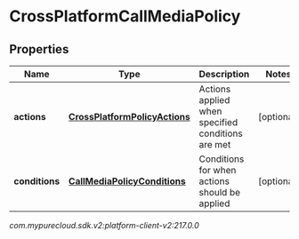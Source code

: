 # CrossPlatformCallMediaPolicy


## Properties

| Name | Type | Description | Notes |
| ------------ | ------------- | ------------- | ------------- |
| **actions** | [**CrossPlatformPolicyActions**](CrossPlatformPolicyActions) | Actions applied when specified conditions are met |  [optional] |
| **conditions** | [**CallMediaPolicyConditions**](CallMediaPolicyConditions) | Conditions for when actions should be applied |  [optional] |




_com.mypurecloud.sdk.v2:platform-client-v2:217.0.0_
